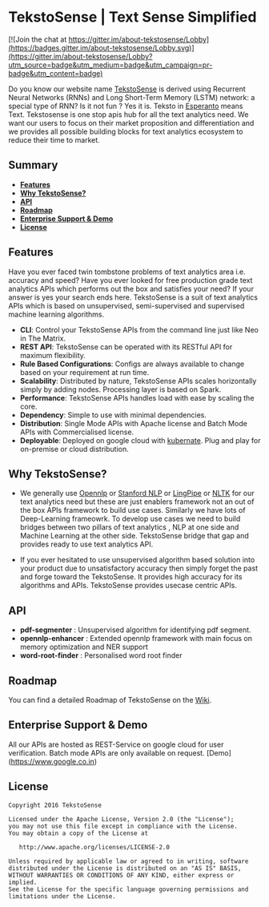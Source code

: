# TekstoSense | Text Sense Simplified

[![Join the chat at https://gitter.im/about-tekstosense/Lobby](https://badges.gitter.im/about-tekstosense/Lobby.svg)](https://gitter.im/about-tekstosense/Lobby?utm_source=badge&utm_medium=badge&utm_campaign=pr-badge&utm_content=badge)

Do you know our website name [TekstoSense][tekstosense-url] is derived using Recurrent Neural Networks (RNNs) and Long Short-Term Memory (LSTM) network: a special type of RNN? Is it not fun ? Yes it is.
Teksto in [Esperanto][Esperanto] means Text. Tekstosense is one stop apis hub for all the text analytics need. 
We want our users to focus on their market proposition and differentiation and we provides all possible building blocks for text analytics ecosystem to reduce their time to market.

## Summary

- [**Features**](#features)
- [**Why TekstoSense?**](#why-tekstosense)
- [**API**](#API)
- [**Roadmap**](#roadmap)
- [**Enterprise Support & Demo**](#enterprise-support--demo)
- [**License**](#license)

## Features

Have you ever faced twin tombstone problems of text analytics area i.e. accuracy and speed? Have you ever looked for free production grade text analytics APIs which performs out the box and satisfies your need? If your answer is yes your search ends here. TekstoSense is a suit of text analytics APIs which is based on unsupervised, semi-supervised and supervised machine learning algorithms. 

- **CLI**: Control your TekstoSense APIs from the command line just like Neo in The
  Matrix.
- **REST API**: TekstoSense can be operated with its RESTful API for maximum
  flexibility.
- **Rule Based Configurations**: Configs are always available to change based on your requirement at run time.
- **Scalability**: Distributed by nature, TekstoSense APIs scales horizontally simply by
  adding nodes. Processing layer is based on Spark.
- **Performance**: TekstoSense APIs handles load with ease by scaling the core.
- **Dependency**: Simple to use with minimal dependencies.
- **Distribution**: Single Mode APIs with Apache license and Batch Mode APIs with Commercialised license.
- **Deployable**: Deployed on google cloud with [kubernate](http://kubernetes.io/). Plug and play for on-premise or cloud distribution.

## Why TekstoSense?

- We generally use [Opennlp](https://opennlp.apache.org/) or [Stanford NLP](http://stanfordnlp.github.io/CoreNLP/) or [LingPipe](http://alias-i.com/lingpipe/) or [NLTK](http://www.nltk.org/) for our text analytics need but these are just enablers framework not an out of the box APIs framework to build use cases. Similarly we have lots of Deep-Learning frameowrk. To develop use cases we need to build bridges between two pillars of text analytics , NLP at one side and Machine Learning at the other side. TekstoSense bridge that gap and provides ready to use text analytics API.

- If you ever hesitated to use unsupervised algorithm based solution into your product due to unsatisfactory accuracy then  simply forget the past and forge toward the TekstoSense. It provides high accuracy for its algorithms and APIs.
 TekstoSense provides usecase centric APIs.

## API

- **pdf-segmenter** : Unsupervised algorithm for identifying pdf segment. 
- **opennlp-enhancer** : Extended opennlp framework with main focus on memory optimization and NER support
- **word-root-finder** : Personalised word root finder

## Roadmap

You can find a detailed Roadmap of TekstoSense on the [Wiki](https://github.com/TekstoSense/about-tekstosense/wiki).


## Enterprise Support & Demo

All our APIs are hosted as REST-Service on google cloud for user verification. Batch mode APIs are only available on request.
[Demo] (https://www.google.co.in)

## License

```
Copyright 2016 TekstoSense

Licensed under the Apache License, Version 2.0 (the "License");
you may not use this file except in compliance with the License.
You may obtain a copy of the License at

   http://www.apache.org/licenses/LICENSE-2.0

Unless required by applicable law or agreed to in writing, software
distributed under the License is distributed on an "AS IS" BASIS,
WITHOUT WARRANTIES OR CONDITIONS OF ANY KIND, either express or implied.
See the License for the specific language governing permissions and
limitations under the License.
```

[tekstosense-url]: http://www.tekstosense.com
[tekstosense-demo]: https://www.tekstosense.com
[tekstosense-logo]: http://i.imgur.com/4jyQQAZ.png
[Esperanto]: https://en.wikipedia.org/wiki/Esperanto
[badge-travis-url]: https://travis-ci.org/TekstoSense/branches
[badge-travis-image]: https://travis-ci.org/TekstoSense/teksto.svg?branch=master


